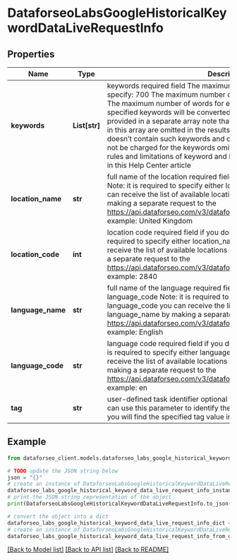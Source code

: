 # DataforseoLabsGoogleHistoricalKeywordDataLiveRequestInfo


## Properties

Name | Type | Description | Notes
------------ | ------------- | ------------- | -------------
**keywords** | **List[str]** | keywords required field The maximum number of keywords you can specify: 700 The maximum number of characters for each keyword: 80 The maximum number of words for each keyword phrase: 10 the specified keywords will be converted to lowercase format, data will be provided in a separate array note that if some of the keywords specified in this array are omitted in the results you receive, then our database doesn’t contain such keywords and cannot return data on them you will not be charged for the keywords omitted in the results learn more about rules and limitations of keyword and keywords fields in DataForSEO APIs in this Help Center article | [optional] 
**location_name** | **str** | full name of the location required field if you don’t specify location_code Note: it is required to specify either location_name or location_code you can receive the list of available locations with their location_name by making a separate request to the https://api.dataforseo.com/v3/dataforseo_labs/locations_and_languages example: United Kingdom | [optional] 
**location_code** | **int** | location code required field if you don’t specify location_name Note: it is required to specify either location_name or location_code you can receive the list of available locations with their location_code by making a separate request to the https://api.dataforseo.com/v3/dataforseo_labs/locations_and_languages example: 2840 | [optional] 
**language_name** | **str** | full name of the language required field if you don’t specify language_code Note: it is required to specify either language_name or language_code you can receive the list of available locations with their language_name by making a separate request to the https://api.dataforseo.com/v3/dataforseo_labs/locations_and_languages example: English | [optional] 
**language_code** | **str** | language code required field if you don’t specify language_name Note: it is required to specify either language_name or language_code you can receive the list of available locations with their language_code by making a separate request to the https://api.dataforseo.com/v3/dataforseo_labs/locations_and_languages example: en | [optional] 
**tag** | **str** | user-defined task identifier optional field the character limit is 255 you can use this parameter to identify the task and match it with the result you will find the specified tag value in the data object of the response | [optional] 

## Example

```python
from dataforseo_client.models.dataforseo_labs_google_historical_keyword_data_live_request_info import DataforseoLabsGoogleHistoricalKeywordDataLiveRequestInfo

# TODO update the JSON string below
json = "{}"
# create an instance of DataforseoLabsGoogleHistoricalKeywordDataLiveRequestInfo from a JSON string
dataforseo_labs_google_historical_keyword_data_live_request_info_instance = DataforseoLabsGoogleHistoricalKeywordDataLiveRequestInfo.from_json(json)
# print the JSON string representation of the object
print(DataforseoLabsGoogleHistoricalKeywordDataLiveRequestInfo.to_json())

# convert the object into a dict
dataforseo_labs_google_historical_keyword_data_live_request_info_dict = dataforseo_labs_google_historical_keyword_data_live_request_info_instance.to_dict()
# create an instance of DataforseoLabsGoogleHistoricalKeywordDataLiveRequestInfo from a dict
dataforseo_labs_google_historical_keyword_data_live_request_info_from_dict = DataforseoLabsGoogleHistoricalKeywordDataLiveRequestInfo.from_dict(dataforseo_labs_google_historical_keyword_data_live_request_info_dict)
```
[[Back to Model list]](../README.md#documentation-for-models) [[Back to API list]](../README.md#documentation-for-api-endpoints) [[Back to README]](../README.md)


